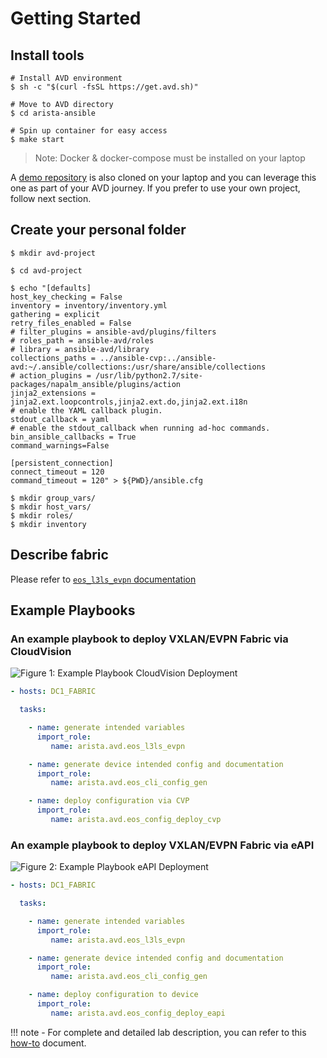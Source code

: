 # Getting Started

## Install tools

```shell
# Install AVD environment
$ sh -c "$(curl -fsSL https://get.avd.sh)"

# Move to AVD directory
$ cd arista-ansible

# Spin up container for easy access
$ make start
```

> Note: Docker & docker-compose must be installed on your laptop

A [demo repository](https://github.com/arista-netdevops-community/ansible-avd-cloudvision-demo) is also cloned on your laptop and you can leverage this one as part of your AVD journey. If you prefer to use your own project, follow next section.

## Create your personal folder

```shell
$ mkdir avd-project

$ cd avd-project

$ echo "[defaults]
host_key_checking = False
inventory = inventory/inventory.yml
gathering = explicit
retry_files_enabled = False
# filter_plugins = ansible-avd/plugins/filters
# roles_path = ansible-avd/roles
# library = ansible-avd/library
collections_paths = ../ansible-cvp:../ansible-avd:~/.ansible/collections:/usr/share/ansible/collections
# action_plugins = /usr/lib/python2.7/site-packages/napalm_ansible/plugins/action
jinja2_extensions =  jinja2.ext.loopcontrols,jinja2.ext.do,jinja2.ext.i18n
# enable the YAML callback plugin.
stdout_callback = yaml
# enable the stdout_callback when running ad-hoc commands.
bin_ansible_callbacks = True
command_warnings=False

[persistent_connection]
connect_timeout = 120
command_timeout = 120" > ${PWD}/ansible.cfg

$ mkdir group_vars/
$ mkdir host_vars/
$ mkdir roles/
$ mkdir inventory
```

## Describe fabric

Please refer to [`eos_l3ls_evpn` documentation](../roles/eos_l3ls_evpn/README.md)

## Example Playbooks

### An example playbook to deploy VXLAN/EVPN Fabric via CloudVision

![Figure 1: Example Playbook CloudVision Deployment](media/../../media/evpn-deploy-cvp.gif)

```yml
- hosts: DC1_FABRIC

  tasks:

    - name: generate intended variables
      import_role:
         name: arista.avd.eos_l3ls_evpn

    - name: generate device intended config and documentation
      import_role:
         name: arista.avd.eos_cli_config_gen

    - name: deploy configuration via CVP
      import_role:
         name: arista.avd.eos_config_deploy_cvp
```

### An example playbook to deploy VXLAN/EVPN Fabric via eAPI

![Figure 2: Example Playbook eAPI Deployment](media/../../media/evpn-deploy-eapi.gif)

```yml
- hosts: DC1_FABRIC

  tasks:

    - name: generate intended variables
      import_role:
         name: arista.avd.eos_l3ls_evpn

    - name: generate device intended config and documentation
      import_role:
         name: arista.avd.eos_cli_config_gen

    - name: deploy configuration to device
      import_role:
         name: arista.avd.eos_config_deploy_eapi
```

!!! note
    - For complete and detailed lab description, you can refer to this [how-to](./how-to/first-project.md) document.
